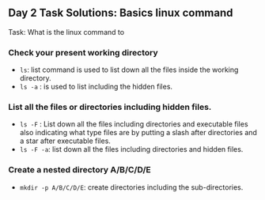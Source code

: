 ## Day 2 Task Solutions: Basics linux command

Task: What is the linux command to

### Check your present working directory
- ```ls```: list command is used to list down all the files inside the working directory.
- ```ls -a``` : is used to list including the hidden files.

### List all the files or directories including hidden files.
- ```ls -F``` : List down all the files including directories and executable files also indicating what type files are by putting a slash after directories and a star after executable files.
- ```ls -F -a```: list down all the files including directories and hidden files.

### Create a nested directory A/B/C/D/E
- ```mkdir -p A/B/C/D/E```: create directories including the sub-directories.
